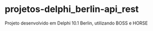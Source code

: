 # projetos-delphi_berlin-api_rest
Projeto desenvolvido em Delphi 10.1 Berlin, utilizando BOSS e HORSE
